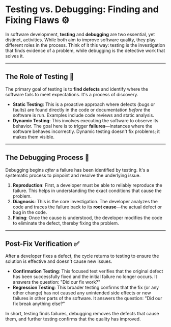 # Testing vs. Debugging: Finding and Fixing Flaws ⚙️

In software development, **testing** and **debugging** are two essential, yet distinct, activities. While both aim to improve software quality, they play different roles in the process. Think of it this way: testing is the investigation that finds evidence of a problem, while debugging is the detective work that solves it.

---

## The Role of Testing 🧪

The primary goal of testing is to **find defects** and identify where the software fails to meet expectations. It's a process of discovery.

* **Static Testing**: This is a proactive approach where defects (bugs or faults) are found directly in the code or documentation *before* the software is run. Examples include code reviews and static analysis.
* **Dynamic Testing**: This involves executing the software to observe its behavior. The goal here is to trigger **failures**—instances where the software behaves incorrectly. Dynamic testing doesn't fix problems; it makes them visible.

---

## The Debugging Process 🐞

Debugging begins *after* a failure has been identified by testing. It's a systematic process to pinpoint and resolve the underlying issue.

1.  **Reproduction**: First, a developer must be able to reliably reproduce the failure. This helps in understanding the exact conditions that cause the problem.
2.  **Diagnosis**: This is the core investigation. The developer analyzes the code and traces the failure back to its **root cause**—the actual defect or bug in the code.
3.  **Fixing**: Once the cause is understood, the developer modifies the code to eliminate the defect, thereby fixing the problem.

---

## Post-Fix Verification ✅

After a developer fixes a defect, the cycle returns to testing to ensure the solution is effective and doesn't cause new issues.

* **Confirmation Testing**: This focused test verifies that the original defect has been successfully fixed and the initial failure no longer occurs. It answers the question: "Did our fix work?"
* **Regression Testing**: This broader testing confirms that the fix (or any other change) has not caused any unintended side effects or new failures in other parts of the software. It answers the question: "Did our fix break anything else?"

In short, testing finds failures, debugging removes the defects that cause them, and further testing confirms that the quality has improved.